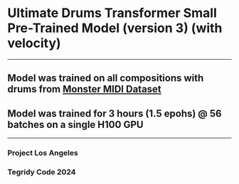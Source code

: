 # Ultimate Drums Transformer Small Pre-Trained Model (version 3) (with velocity)

***

## Model was trained on all compositions with drums from [Monster MIDI Dataset](https://github.com/asigalov61/Monster-MIDI-Dataset)
## Model was trained for 3 hours (1.5 epohs) @ 56 batches on a single H100 GPU

***

### Project Los Angeles
### Tegridy Code 2024
